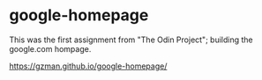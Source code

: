 # google-homepage

This was the first assignment from "The Odin Project"; building the google.com hompage.

https://gzman.github.io/google-homepage/
